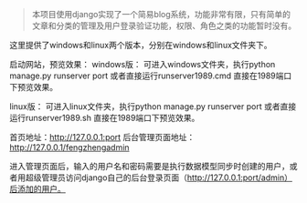 > 本项目使用django实现了一个简易blog系统，功能非常有限，只有简单的文章和分类的管理及用户登录验证功能，权限、角色之类的功能暂时没有。

这里提供了windows和linux两个版本，分别在windows和linux文件夹下。

启动网站，预览效果：
windows版：
可进入windows文件夹，执行python manage.py runserver port
或者直接运行runserver1989.cmd 直接在1989端口下预览效果。

linux版：
可进入linux文件夹，执行python manage.py runserver port
或者直接运行runserver1989.sh  直接在1989端口下预览效果。

首页地址：http://127.0.0.1:port
后台管理页面地址：http://127.0.0.1/fengzhengadmin

进入管理页面后，输入的用户名和密码需要是执行数据模型同步时创建的用户，或者用超级管理员访问django自己的后台登录页面（http://127.0.0.1:port/admin）后添加的用户。
